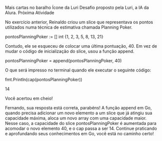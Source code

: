 
Mais cartas no baralho
Ícone da Luri
Desafio proposto pela Luri, a IA da Alura.
Próxima Atividade

No exercício anterior, Reinaldo criou um slice que representava os pontos utilizados numa técnica de estimativa chamada Planning Poker.

pontosPlanningPoker := [] int {1, 2, 3, 5, 8, 13, 21}

Contudo, ele se esqueceu de colocar uma última pontuação, 40. Em vez de mudar o código de inicialização do slice, usou a função append.

pontosPlanningPoker = append(pontosPlanningPoker, 40)

O que será impresso no terminal quando ele executar o seguinte código:

fmt.Println(cap(pontosPlanningPoker))

14

Você acertou em cheio!

Fernando, sua resposta está correta, parabéns! A função append em Go, quando precisa adicionar um novo elemento a um slice que já atingiu sua capacidade máxima, aloca um novo array com uma capacidade maior. Nesse caso, a capacidade do slice pontosPlanningPoker é aumentada para acomodar o novo elemento 40, e o cap passa a ser 14.
Continue praticando e aprofundando seus conhecimentos em Go, você está no caminho certo!